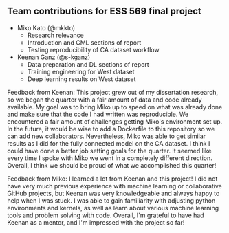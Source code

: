 ## Team contributions for ESS 569 final project

 - Miko Kato (@mkkto)
   - Research relevance
   - Introduction and CML sections of report
   - Testing reproducibility of CA dataset workflow
 - Keenan Ganz (@s-kganz)
   - Data preparation and DL sections of report  
   - Training engineering for West dataset
   - Deep learning results on West dataset

Feedback from Keenan:
This project grew out of my dissertation research, so we began the quarter with a fair amount of data and code already available. My goal was to bring Miko up to speed on what was already done and make sure that the code I had written was reproducible. We encountered a fair amount of challenges getting Miko's environment set up. In the future, it would be wise to add a Dockerfile to this repository so we can add new collaborators. Nevertheless, Miko was able to get similar results as I did for the fully connected model on the CA dataset. I think I could have done a better job setting goals for the quarter. It seemed like every time I spoke with Miko we went in a completely different direction. Overall, I think we should be proud of what we accomplished this quarter!

Feedback from Miko:
I learned a lot from Keenan and this project! I did not have very much previous experience with machine learning or collaborative GitHub projects, but Keenan was very knowledgeable and always happy to help when I was stuck. I was able to gain familiarity with adjusting python environments and kernels, as well as learn about various machine learning tools and problem solving with code. Overall, I'm grateful to have had Keenan as a mentor, and I'm impressed with the project so far!
